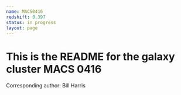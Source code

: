 ```yaml
---
name: MACS0416
redshift: 0.397
status: in progress
layout: page
---
```


# This is the README for the galaxy cluster MACS 0416

Corresponding author: Bill Harris


